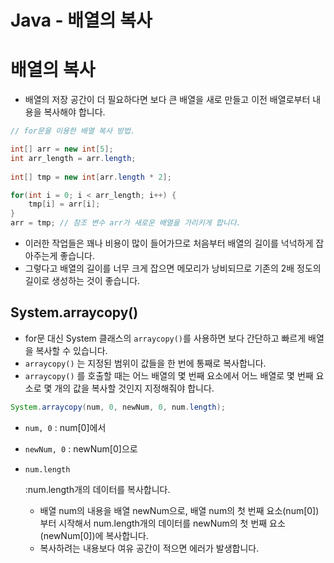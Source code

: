 # Java - 배열의 복사

# 배열의 복사

- 배열의 저장 공간이 더 필요하다면 보다 큰 배열을 새로 만들고 이전 배열로부터 내용을 복사해야 합니다.

```java
// for문을 이용한 배열 복사 방법.

int[] arr = new int[5];
int arr_length = arr.length;
        
int[] tmp = new int[arr.length * 2];

for(int i = 0; i < arr_length; i++) {
    tmp[i] = arr[i];
}
arr = tmp; // 참조 변수 arr가 새로운 배열을 가리키게 합니다.
```

- 이러한 작업들은 꽤나 비용이 많이 들어가므로 처음부터 배열의 길이를 넉넉하게 잡아주는게 좋습니다.
- 그렇다고 배열의 길이를 너무 크게 잡으면 메모리가 낭비되므로 기존의 2배 정도의 길이로 생성하는 것이 좋습니다.

## System.arraycopy()

- for문 대신 System 클래스의 `arraycopy()`를 사용하면 보다 간단하고 빠르게 배열을 복사할 수 있습니다.
- `arraycopy()` 는 지정된 범위이 값들을 한 번에 통째로 복사합니다.
- `arraycopy()` 를 호출할 때는 어느 배열의 몇 번째 요소에서 어느 배열로 몇 번째 요소로 몇 개의 값을 복사할 것인지 지정해줘야 합니다.

```java
System.arraycopy(num, 0, newNum, 0, num.length);
```

- `num, 0` : num[0]에서

- `newNum, 0` : newNum[0]으로

- ```
  num.length
  ```

  :num.length개의 데이터를 복사합니다.

  - 배열 num의 내용을 배열 newNum으로, 배열 num의 첫 번째 요소(num[0])부터 시작해서 num.length개의 데이터를 newNum의 첫 번째 요소(newNum[0])에 복사합니다.
  - 복사하려는 내용보다 여유 공간이 적으면 에러가 발생합니다.